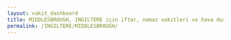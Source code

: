 ```yaml
---
layout: vakit_dashboard
title: MIDDLESBROUGH, INGILTERE için iftar, namaz vakitleri ve hava durumu - ilçe/eyalet seç
permalink: /INGILTERE/MIDDLESBROUGH/
---
```


<script type="text/javascript">
  var GLOBAL_COUNTRY = 'INGILTERE';
  var GLOBAL_CITY = 'MIDDLESBROUGH';
  var GLOBAL_STATE = '';
  var lat = 72;
  var lon = 21;
</script>
